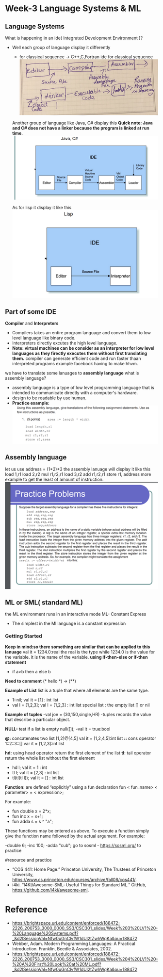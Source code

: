 # Week-3 Language Systems & ML
## Language Systems
What is happening in an ide( Integrated Development Environment )?
- Well each group of language display it differently
  - for classical sequence -> C++,C,Fortran
  ide for classical sequence 
  ![ide](idec.JPG)
  
  Another group of language like Java, C# display this
  **Quick note: Java and C# does not have a linker because the program is linked at run time.**
  ![ide2](idel.png)
  
  As for lisp it display it like this 
  ![ide](idej.png)
  
## Part of some IDE
**Compiler** and **Interpreters**
- Compilers takes an entire program language and convert them to low level language like binary code.
- Interpreters directly excutes the high level language.
- **Note: virtual machines can be consider as an interpreter for low level languages as they firectly executes them without first translating them.**
compiler can generate efficient code and run faster thaan interpreted programs
example facebook having to make hhvm.

we have to translate some lanuages to **assembly language**
what is assembly language?
- assembly language is a type of low level programming language that is intended to communicate directly with a computer's hardware.
- design to be readable by use human.
- **Practice example:**
![assem](assem.png)

## Assembly language 
let us use address = (1*2)+3
the assembly lanuage will display it like this 
load 1,r1
load 2,r2
mul r1,r2,r1
load 3,r2
add r1,r2,r1
store r1, address
more example to get the least of amount of instruction. 
![assem2](assem2.png)
## ML or SML( standard ML)
the ML environment runs in an interactive mode 
ML- Constant Express
- The simplest in the Ml language is a constant expression
### Getting Started
**Keep in mind:so there something are similar that can be applied to this lanuage**
val it = 1234.0:real
the real is the type while 1234.0 is the value for the variable. it is the name of the variable.
**using if-then-else or if-then statement**
- if a>b then a else b 

**Need to comment**
(* hello *) -> (**)

**Example of List**
list is a tuple that where all elements are the same type.
- 1::nil;
val it = [1] : int list
- val l = [1,2,3];
val l = [1,2,3] : int list
special list : the empty list [] or nil

**Example of tuples**
-val joe = (30,150,single,HR)
-tuples records the value that describe a particular object.

**NULL:** test if a list is empty
null([]);
-val it = true:bool

**@:** concatenates two list
[1,2]@[4,5]
val it = [1,2,4,5]:int list
**::** cons operator
1::2::3::[]
var it = [1,2,3]:int list

**hd:** using head operator return the first element of the list
**tl:** tail operator return the whole list without the first element
- hd l;
val it = 1 : int
- tl l;
val it = [2,3] : int list
- tl(tl(tl l));
val it = [] : int list

**Function:** are defined “explicitly” using a fun declaration
fun < fun_name> < parameter> = < expression>;

For example:
- fun double x = 2*x;
- fun inc x = x+1;
- fun adda s = s ^ "a";

These functions may be entered as above. To execute a function simply give the function name followed by the actual argument. For example:

-double 6;
-inc 100;
-adda "cub";
 go to sosml - https://sosml.org/ to practice 
 
#resource and practice
- “COS 441: Home Page.” Princeton University, The Trustees of Princeton University, https://www.cs.princeton.edu/courses/archive/fall08/cos441/. 
- i4ki. “I4KI/Awesome-SML: Useful Things for Standard ML.” GitHub, https://github.com/i4ki/awesome-sml. 

# Reference
- https://brightspace.uri.edu/content/enforced/188472-2226_200753_3000_0000_SS3/CSC301_slides/Week%203%20LV1%20-%20Language%20Systems.pdf?_&d2lSessionVal=Nfw0uGnClvfW1dUl2tZwhWqKa&ou=188472
- Webber, Adam. Modern Programming Languages: A Practical Introduction. Franklin, Beedle &amp; Associates, 2002. 
- https://brightspace.uri.edu/content/enforced/188472-2226_200753_3000_0000_SS3/CSC301_slides/Week%204%20LV1%20-%20A%20First%20Look%20at%20ML.pdf?_&d2lSessionVal=Nfw0uGnClvfW1dUl2tZwhWqKa&ou=188472

